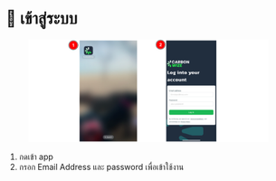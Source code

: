 # 📲 เข้าสู่ระบบ

<figure><img src="../.gitbook/assets/image (4).png" alt=""><figcaption></figcaption></figure>

1. กดเข้า app
2. กรอก Email Address และ password เพื่อเข้าใช้งาน
